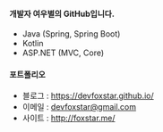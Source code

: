 #### 개발자 여우별의 GitHub입니다.

* Java (Spring, Spring Boot)
* Kotlin
* ASP.NET (MVC, Core)

#### 포트폴리오

* 블로그 : https://devfoxstar.github.io/
* 이메일 : devfoxstar@gmail.com
* 사이트 : http://foxstar.me/
